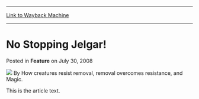 
---
[Link to Wayback Machine](https://web.archive.org/web/20220706231336/https://magic.wizards.com/en/articles/archive/feature/no-stopping-jelgar-2008-07-30)

[_metadata_:wayback_url]:- "https://magic.wizards.com/en/articles/archive/feature/no-stopping-jelgar-2008-07-30"
[_metadata_:wayback_raw_url]:- "https://web.archive.org/web/20220706231336id_/https://magic.wizards.com/en/articles/archive/feature/no-stopping-jelgar-2008-07-30"
[_metadata_:wayback_capture_timestamp]:- "2022-07-06 23:13:36+00:00"
[_metadata_:publish_date]:- "2008-07-30"
[_metadata_:description]:- "This is the article text."
[_metadata_:generator]:- "Drupal 7 (http://drupal.org)"
---


No Stopping Jelgar!
===================



 Posted in **Feature**
 on July 30, 2008 






![](https://media.magic.wizards.com/styles/auth_small/public/generic-avatar-150_346.png)
By How creatures resist removal, removal overcomes resistance, and Magic.











This is the article text.







